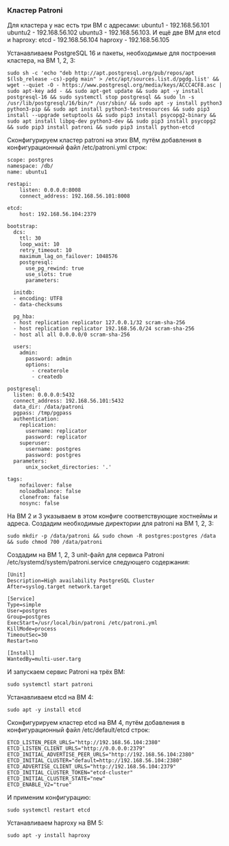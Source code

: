 ### Кластер Patroni ###
Для кластера у нас есть три ВМ с адресами:
ubuntu1 - 192.168.56.101
ubuntu2 - 192.168.56.102
ubuntu3 - 192.168.56.103.
И ещё две ВМ для etcd и haproxy:
etcd - 192.168.56.104
haproxy - 192.168.56.105

Устанавливаем PostgreSQL 16 и пакеты, необходимые для построения кластера, на ВМ 1, 2, 3:
```
sudo sh -c 'echo "deb http://apt.postgresql.org/pub/repos/apt $(lsb_release -cs)-pgdg main" > /etc/apt/sources.list.d/pgdg.list' && wget --quiet -O - https://www.postgresql.org/media/keys/ACCC4CF8.asc | sudo apt-key add - && sudo apt-get update && sudo apt -y install postgresql-16 && sudo systemctl stop postgresql && sudo ln -s /usr/lib/postgresql/16/bin/* /usr/sbin/ && sudo apt -y install python3 python3-pip && sudo apt install python3-testresources && sudo pip3 install --upgrade setuptools && sudo pip3 install psycopg2-binary && sudo apt install libpq-dev python3-dev && sudo pip3 install psycopg2 && sudo pip3 install patroni && sudo pip3 install python-etcd
```
Сконфигурируем кластер patroni на этих ВМ, путём добавления в конфигурационный файл /etc/patroni.yml строк:
```
scope: postgres
namespace: /db/
name: ubuntu1

restapi:
    listen: 0.0.0.0:8008
    connect_address: 192.168.56.101:8008

etcd:
    host: 192.168.56.104:2379

bootstrap:
  dcs:
    ttl: 30
    loop_wait: 10
    retry_timeout: 10
    maximum_lag_on_failover: 1048576
    postgresql:
      use_pg_rewind: true
      use_slots: true
      parameters:

  initdb:
  - encoding: UTF8
  - data-checksums

  pg_hba:
  - host replication replicator 127.0.0.1/32 scram-sha-256
  - host replication replicator 192.168.56.0/24 scram-sha-256
  - host all all 0.0.0.0/0 scram-sha-256

  users:
    admin:
      password: admin
      options:
        - createrole
        - createdb

postgresql:
  listen: 0.0.0.0:5432
  connect_address: 192.168.56.101:5432
  data_dir: /data/patroni
  pgpass: /tmp/pgpass
  authentication:
    replication:
      username: replicator
      password: replicator
    superuser:
      username: postgres
      password: postgres
  parameters:
      unix_socket_directories: '.'

tags:
    nofailover: false
    noloadbalance: false
    clonefrom: false
    nosync: false
```
На ВМ 2 и 3 указываем в этом конфиге соответствующие хостнеймы и адреса.
Создадим необходимые директории для patroni на ВМ 1, 2, 3:
```
sudo mkdir -p /data/patroni && sudo chown -R postgres:postgres /data && sudo chmod 700 /data/patroni
```
Создадим на ВМ 1, 2, 3 unit-файл для сервиса Patroni /etc/systemd/system/patroni.service следующего содержания:
```
[Unit]
Description=High availability PostgreSQL Cluster
After=syslog.target network.target

[Service]
Type=simple
User=postgres
Group=postgres
ExecStart=/usr/local/bin/patroni /etc/patroni.yml
KillMode=process
TimeoutSec=30
Restart=no

[Install]
WantedBy=multi-user.targ
```
И запускаем сервис Patroni на трёх ВМ:
```
sudo systemctl start patroni
```

Устанавливаем etcd на ВМ 4:
```
sudo apt -y install etcd
```
Сконфигурируем кластер etcd на ВМ 4, путём добавления в конфигурационный файл /etc/default/etcd строк:
```
ETCD_LISTEN_PEER_URLS="http://192.168.56.104:2380"
ETCD_LISTEN_CLIENT_URLS="http://0.0.0.0:2379"
ETCD_INITIAL_ADVERTISE_PEER_URLS="http://192.168.56.104:2380"
ETCD_INITIAL_CLUSTER="default=http://192.168.56.104:2380"
ETCD_ADVERTISE_CLIENT_URLS="http://192.168.56.104:2379"
ETCD_INITIAL_CLUSTER_TOKEN="etcd-cluster"
ETCD_INITIAL_CLUSTER_STATE="new"
ETCD_ENABLE_V2="true"
```
И применим конфигурацию:
```
sudo systemctl restart etcd
```
Устанавливаем haproxy на ВМ 5:
```
sudo apt -y install haproxy
```
